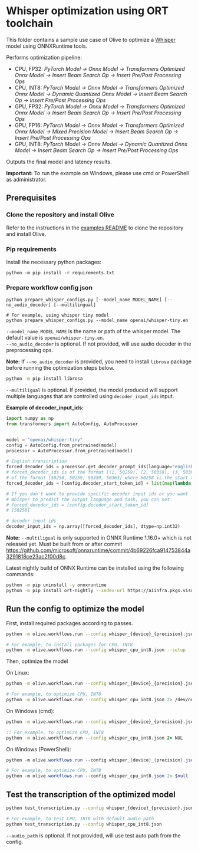 # Whisper optimization using ORT toolchain
This folder contains a sample use case of Olive to optimize a [Whisper](https://huggingface.co/openai/whisper-tiny) model using ONNXRuntime tools.

Performs optimization pipeline:
- CPU, FP32: *PyTorch Model -> Onnx Model -> Transformers Optimized Onnx Model -> Insert Beam Search Op -> Insert Pre/Post Processing Ops*
- CPU, INT8: *PyTorch Model -> Onnx Model -> Transformers Optimized Onnx Model -> Dynamic Quantized Onnx Model -> Insert Beam Search Op -> Insert Pre/Post Processing Ops*
- GPU, FP32: *PyTorch Model -> Onnx Model -> Transformers Optimized Onnx Model -> Insert Beam Search Op -> Insert Pre/Post Processing Ops*
- GPU, FP16: *PyTorch Model -> Onnx Model -> Transformers Optimized Onnx Model -> Mixed Precision Model -> Insert Beam Search Op -> Insert Pre/Post Processing Ops*
- GPU, INT8: *PyTorch Model -> Onnx Model -> Dynamic Quantized Onnx Model -> Insert Beam Search Op -> Insert Pre/Post Processing Ops*

Outputs the final model and latency results.

**Important:** To run the example on Windows, please use cmd or PowerShell as administrator.

## Prerequisites
### Clone the repository and install Olive

Refer to the instructions in the [examples README](../README.md) to clone the repository and install Olive.

### Pip requirements
Install the necessary python packages:
```
python -m pip install -r requirements.txt
```

### Prepare workflow config json
```
python prepare_whisper_configs.py [--model_name MODEL_NAME] [--no_audio_decoder] [--multilingual]

# For example, using whisper tiny model
python prepare_whisper_configs.py --model_name openai/whisper-tiny.en
```

`--model_name MODEL_NAME` is the name or path of the whisper model. The default value is `openai/whisper-tiny.en`.  
`--no_audio_decoder` is optional. If not provided, will use audio decoder in the preprocessing ops.

**Note:** If `--no_audio_decoder` is provided, you need to install `librosa` package before running the optimization steps below.

```bash
python -m pip install librosa
```

`--multiligual` is optional. If provided, the model produced will support multiple languages that are controlled using `decoder_input_ids` input.

**Example of decoder_input_ids:**
```python
import numpy as np
from transformers import AutoConfig, AutoProcessor


model = "openai/whisper-tiny"
config = AutoConfig.from_pretrained(model)
processor = AutoProcessor.from_pretrained(model)

# English transcription
forced_decoder_ids = processor.get_decoder_prompt_ids(language="english", task="transcribe")
# forced_decoder_ids is of the format [(1, 50259), (2, 50359), (3, 50363)] and needs to be
# of the format [50258, 50259, 50359, 50363] where 50258 is the start token id
forced_decoder_ids = [config.decoder_start_token_id] + list(map(lambda token: token[1], forced_decoder_ids))

# If you don't want to provide specific decoder input ids or you want
# Whisper to predict the output language and task, you can set
# forced_decoder_ids = [config.decoder_start_token_id]
# [50258]

# decoder input ids
decoder_input_ids = np.array([forced_decoder_ids], dtype=np.int32)
```

**Note:** `--multiligual` is only supported in ONNX Runtime 1.16.0+ which is not released yet. Must be built from or after commit https://github.com/microsoft/onnxruntime/commit/4b69226fca914753844a3291818ce23ac2f00d8c.

Latest nightly build of ONNX Runtime can be installed using the following commands:
```bash
python -m pip uninstall -y onnxruntime
python -m pip install ort-nightly --index-url https://aiinfra.pkgs.visualstudio.com/PublicPackages/_packaging/ORT-Nightly/pypi/simple/
```

## Run the config to optimize the model
First, install required packages according to passes.
```bash
python -m olive.workflows.run --config whisper_{device}_{precision}.json --setup

# For example, to install packages for CPU, INT8
python -m olive.workflows.run --config whisper_cpu_int8.json --setup
```

Then, optimize the model

On Linux:
```bash
python -m olive.workflows.run --config whisper_{device}_{precision}.json 2> /dev/null

# For example, to optimize CPU, INT8
python -m olive.workflows.run --config whisper_cpu_int8.json 2> /dev/null
```

On Windows (cmd):
```cmd
python -m olive.workflows.run --config whisper_{device}_{precision}.json 2> NUL

:: For example, to optimize CPU, INT8
python -m olive.workflows.run --config whisper_cpu_int8.json 2> NUL
```

On Windows (PowerShell):
```powershell
python -m olive.workflows.run --config whisper_{device}_{precision}.json 2> $null

# For example, to optimize CPU, INT8
python -m olive.workflows.run --config whisper_cpu_int8.json 2> $null
```

## Test the transcription of the optimized model
```bash
python test_transcription.py --config whisper_{device}_{precision}.json [--auto_path AUDIO_PATH]

# For example, to test CPU, INT8 with default audio path
python test_transcription.py --config whisper_cpu_int8.json
```

`--audio_path` is optional. If not provided, will use test auto path from the config.
